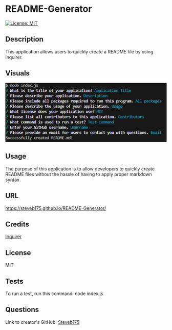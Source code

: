# README-Generator

[![License: MIT](https://img.shields.io/badge/License-MIT-yellow.svg)](https://opensource.org/licenses/MIT)

## Description

This application allows users to quickly create a README file by using inquirer.
## Visuals
![Example Visual](images/readme-commandline.PNG)
## Usage

The purpose of this application is to allow developers to quickly create README files without the hassle of having to apply proper markdown syntax.

## URL

https://steveb175.github.io/README-Generator/

## Credits

[Inquirer](https://www.npmjs.com/package/inquirer)

## License

MIT
## Tests
To run a test, run this command: node index.js

## Questions

Link to creator's GitHub: [Steveb175](https://github.com/Steveb175)

